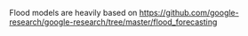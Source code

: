 Flood models are heavily based on https://github.com/google-research/google-research/tree/master/flood_forecasting